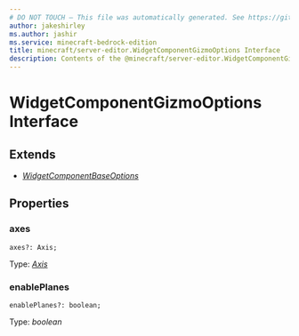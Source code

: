 ```yaml
---
# DO NOT TOUCH — This file was automatically generated. See https://github.com/mojang/minecraftapidocsgenerator to modify descriptions, examples, etc.
author: jakeshirley
ms.author: jashir
ms.service: minecraft-bedrock-edition
title: minecraft/server-editor.WidgetComponentGizmoOptions Interface
description: Contents of the @minecraft/server-editor.WidgetComponentGizmoOptions class.
---
```

# WidgetComponentGizmoOptions Interface

## Extends
- [*WidgetComponentBaseOptions*](WidgetComponentBaseOptions.md)

## Properties

### **axes**
`axes?: Axis;`

Type: [*Axis*](Axis.md)

### **enablePlanes**
`enablePlanes?: boolean;`

Type: *boolean*
